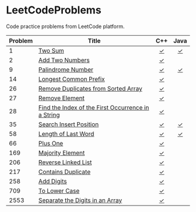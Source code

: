 # LeetCodeProblems
Code practice problems from LeetCode platform.

| Problem | Title | C++ | Java |
|---------|-------|:---:|:----:|
| 1     | [Two Sum](https://leetcode.com/problems/two-sum/)                          | [✓](https://github.com/reyesvictor1/LeetCodeProblems/blob/main/1_two_sum/main.cpp)      | [✓](https://github.com/reyesvictor1/LeetCodeProblems/blob/main/1_two_sum/Solution.java) |
| 2     | [Add Two Numbers](https://leetcode.com/problems/add-two-numbers/)                 | [✓](https://github.com/reyesvictor1/LeetCodeProblems/blob/main/2_add_two_numbers/main.cpp)      | |(https://github.com/reyesvictor1/LeetCodeProblems/blob/main/1_two_sum/Solution.java) |
| 9     | [Palindrome Number](https://leetcode.com/problems/palindrome-number/)                | [✓](https://github.com/reyesvictor1/LeetCodeProblems/blob/main/9_palindrome_number/main.cpp)      | [✓](https://github.com/reyesvictor1/LeetCodeProblems/blob/main/9_palindrome_number/Solution.java) |
| 14    | [Longest Common Prefix](https://leetcode.com/problems/longest-common-prefix/)                 | [✓](https://github.com/reyesvictor1/LeetCodeProblems/blob/main/14_longest_common_prefix/main.cpp)      | |
| 26    | [Remove Duplicates from Sorted Array](https://leetcode.com/problems/remove-duplicates-from-sorted-array/)                 | [✓](https://github.com/reyesvictor1/LeetCodeProblems/blob/main/26_remove_duplicates_from_sorted_array/main.cpp)      | |
| 27    | [Remove Element](https://leetcode.com/problems/remove-element/)                 | [✓](https://github.com/reyesvictor1/LeetCodeProblems/blob/main/27_remove_element/main.cpp)      | |
| 28    | [Find the Index of the First Occurrence in a String](https://leetcode.com/problems/find-the-index-of-the-first-occurrence-in-a-string/)                 | [✓](https://github.com/reyesvictor1/LeetCodeProblems/blob/main/28_find_the_index_of_the_first_occurrence_in_a_string/main.cpp)      | |
| 35    | [Search Insert Position](https://leetcode.com/problems/search-insert-position/)                 | [✓](https://github.com/reyesvictor1/LeetCodeProblems/blob/main/35_search_insert_position/main.cpp)      | [✓](https://github.com/reyesvictor1/LeetCodeProblems/blob/main/35_search_insert_position/Solution.java) |
| 58    | [Length of Last Word](https://leetcode.com/problems/length-of-last-word/)                 |  [✓](https://github.com/reyesvictor1/LeetCodeProblems/blob/main/58_length_of_last_word/main.cpp)      | [✓](https://github.com/reyesvictor1/LeetCodeProblems/blob/main/58_length_of_last_word/Solution.java) |
| 66    | [Plus One](https://leetcode.com/problems/plus-one/)                          | [✓](https://github.com/reyesvictor1/LeetCodeProblems/blob/main/66_plus_one/main.cpp)      | |
| 169   | [Majority Element](https://leetcode.com/problems/majority-element/)                          | [✓](https://github.com/reyesvictor1/LeetCodeProblems/blob/main/169_majority_element/main.cpp)      | |
| 206   | [Reverse Linked List](https://leetcode.com/problems/reverse-linked-list/)                    | [✓](https://github.com/reyesvictor1/LeetCodeProblems/blob/main/206_reverse_linked_list/main.cpp)      | |
| 217   | [Contains Duplicate](https://leetcode.com/problems/contains-duplicate/)                          | [✓](https://github.com/reyesvictor1/LeetCodeProblems/blob/main/217_contains_duplicate/main.cpp)      | |
| 258   | [Add Digits](https://leetcode.com/problems/add-digits/)                          | [✓](https://github.com/reyesvictor1/LeetCodeProblems/blob/main/258_add_digits/main.cpp)      | |
| 709   | [To Lower Case](https://leetcode.com/problems/to-lower-case/)                          | [✓](https://github.com/reyesvictor1/LeetCodeProblems/blob/main/709_to_lower_case/main.cpp)      | |
| 2553  | [Separate the Digits in an Array](https://leetcode.com/problems/separate-the-digits-in-an-array/)     | [✓](https://github.com/reyesvictor1/LeetCodeProblems/blob/main/2553_separate_the_digits_in_an_array/main.cpp)      | |
